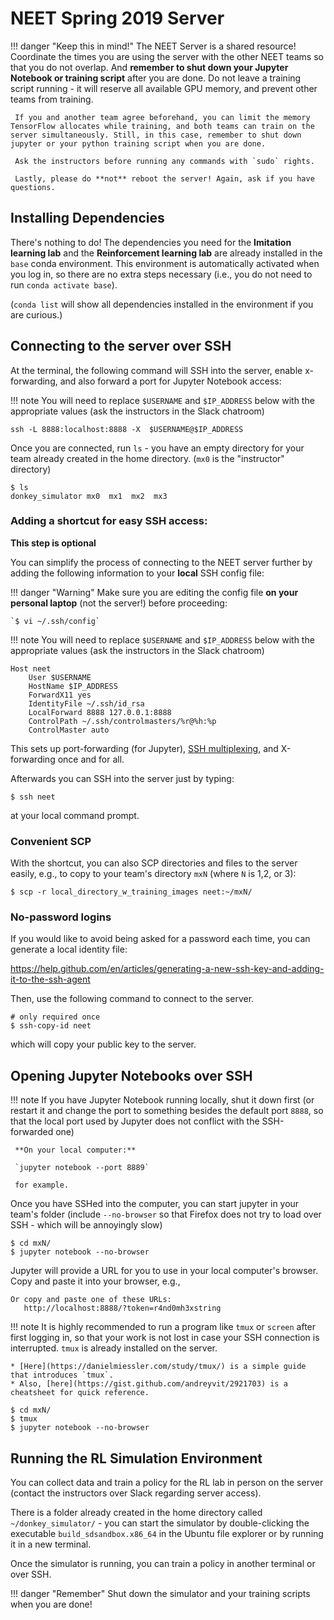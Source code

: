 # NEET Spring 2019 Server

!!! danger "Keep this in mind!"
     The NEET Server is a shared resource! Coordinate the times you are using the server with the other NEET teams so that you do not overlap. And **remember to shut down your Jupyter Notebook or training script** after you are done. Do not leave a training script running - it will reserve all available GPU memory, and prevent other teams from training.

     If you and another team agree beforehand, you can limit the memory TensorFlow allocates while training, and both teams can train on the server simultaneously. Still, in this case, remember to shut down jupyter or your python training script when you are done.

     Ask the instructors before running any commands with `sudo` rights.

     Lastly, please do **not** reboot the server! Again, ask if you have questions.

## Installing Dependencies

There's nothing to do! The dependencies you need for the **Imitation learning lab** and the **Reinforcement learning lab** are already installed in the `base` conda environment. This environment is automatically activated when you log in, so there are no extra steps necessary (i.e., you do not need to run `conda activate base`).

(`conda list` will show all dependencies installed in the environment if you are curious.)

## Connecting to the server over SSH

At the terminal, the following command will SSH into the server, enable x-forwarding, and also forward a port for Jupyter Notebook access:

!!! note
    You will need to replace `$USERNAME` and `$IP_ADDRESS` below with the appropriate values (ask the instructors in the Slack chatroom)

```shell
ssh -L 8888:localhost:8888 -X  $USERNAME@$IP_ADDRESS
```

Once you are connected, run `ls` - you have an empty directory for your team already created in the home directory. (`mx0` is the "instructor" directory)

```shell
$ ls
donkey_simulator mx0  mx1  mx2  mx3 
```

### Adding a shortcut for easy SSH access:

**This step is optional**

You can simplify the process of connecting to the NEET server further by adding the following information to your **local** SSH config file:

!!! danger "Warning"
    Make sure you are editing the config file __on your personal laptop__ (not the server!) before proceeding:

    `$ vi ~/.ssh/config`

!!! note
    You will need to replace `$USERNAME` and `$IP_ADDRESS` below with the appropriate values (ask the instructors in the Slack chatroom)

```
Host neet
    User $USERNAME
    HostName $IP_ADDRESS
    ForwardX11 yes
    IdentityFile ~/.ssh/id_rsa
    LocalForward 8888 127.0.0.1:8888
    ControlPath ~/.ssh/controlmasters/%r@%h:%p
    ControlMaster auto
```

This sets up port-forwarding (for Jupyter), [SSH multiplexing](https://en.wikibooks.org/wiki/OpenSSH/Cookbook/Multiplexing#Setting_Up_Multiplexing), and X-forwarding once and for all.

Afterwards you can SSH into the server just by typing:

```shell
$ ssh neet
```

at your local command prompt.

### Convenient SCP

With the shortcut, you can also SCP directories and files to the server easily, e.g., to copy to your team's directory `mxN` (where `N` is 1,2, or 3):

```shell
$ scp -r local_directory_w_training_images neet:~/mxN/
```

### No-password logins

If you would like to avoid being asked for a password each time, you can generate a local identity file:

<https://help.github.com/en/articles/generating-a-new-ssh-key-and-adding-it-to-the-ssh-agent>

Then, use the following command to connect to the server.

```shell
# only required once
$ ssh-copy-id neet
```

which will copy your public key to the server.

## Opening Jupyter Notebooks over SSH

!!! note
     If you have Jupyter Notebook running locally, shut it down first (or restart it and change the port to something besides the default port `8888`, so that the local port used by Jupyter does not conflict with the SSH-forwarded one)

     **On your local computer:**

     `jupyter notebook --port 8889`
    
     for example.

Once you have SSHed into the computer, you can start jupyter in your team's folder (include `--no-browser` so that Firefox does not try to load over SSH - which will be annoyingly slow)

```shell
$ cd mxN/
$ jupyter notebook --no-browser
```

Jupyter will provide a URL for you to use in your local computer's browser. Copy and paste it into your browser, e.g.,

```
Or copy and paste one of these URLs:
   http://localhost:8888/?token=r4nd0mh3xstring
```

!!! note
    It is highly recommended to run a program like `tmux` or `screen` after first logging in, so that your work is not lost in case your SSH connection is interrupted. `tmux` is already installed on the server. 

    * [Here](https://danielmiessler.com/study/tmux/) is a simple guide that introduces `tmux`. 
    * Also, [here](https://gist.github.com/andreyvit/2921703) is a cheatsheet for quick reference.

```shell
$ cd mxN/
$ tmux
$ jupyter notebook --no-browser
```

## Running the RL Simulation Environment

You can collect data and train a policy for the RL lab in person on the server (contact the instructors over Slack regarding server access).

There is a folder already created in the home directory called `~/donkey_simulator/` - you can start the simulator by double-clicking the executable `build_sdsandbox.x86_64` in the Ubuntu file explorer or by running it in a new terminal.

Once the simulator is running, you can train a policy in another terminal or over SSH.

!!! danger "Remember"
     Shut down the simulator and your training scripts when you are done!



